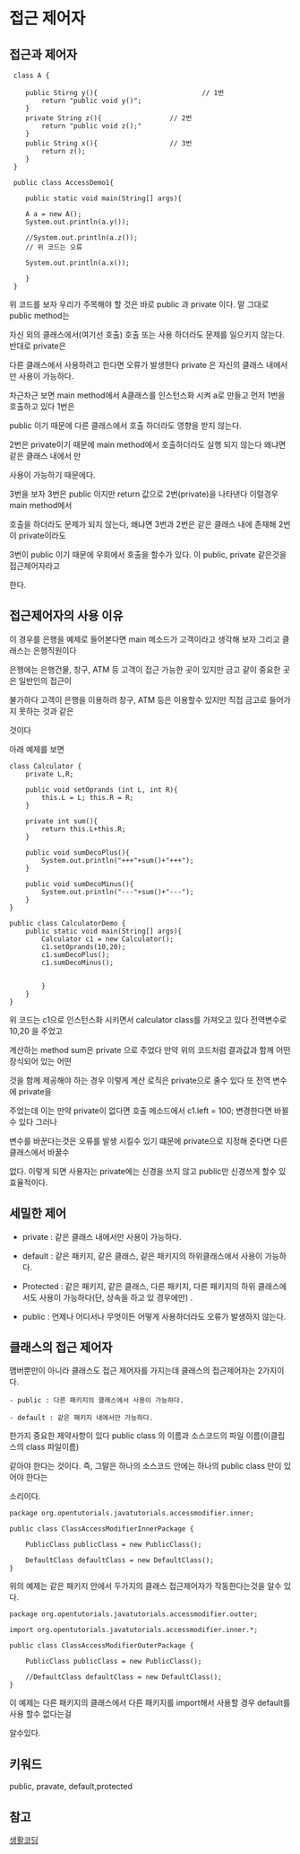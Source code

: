 # 접근 제어자

## 접근과 제어자  

```
 class A {

 	public Stirng y(){                 			// 1번
 		return "public void y()";
 	}
 	private String z(){					// 2번
 		return "public void z();"
 	}
 	public String x(){					// 3번
 		return z();
 	}
 }

 public class AccessDemo1{

 	public static void main(String[] args){

 	A a = new A();
 	System.out.println(a.y());

 	//System.out.println(a.z());
 	// 위 코드는 오류
 	
 	System.out.println(a.x());
 	
 	}
 }
 ```

 위 코드를 보자 우리가 주목해야 할 것은 바로 public 과 private 이다. 말 그대로 public method는

 자신 외의 클래스에서(여기선 호출) 호출 또는 사용 하더라도 문제를 일으키지 않는다. 반대로 private은

 다른 클래스에서 사용하려고 한다면 오류가 발생한다 private 은 자신의 클래스 내에서만 사용이 가능하다. 

 차근차근 보면 main method에서 A클래스를 인스턴스화 시켜 a로 만들고 먼저 1번을 호출하고 있다 1번은 

 public 이기 때문에 다른 클래스에서 호출 하더라도 영향을 받지 않는다. 

 2번은 private이기 때문에 main method에서 호출하더라도 실행 되지 않는다 왜냐면 같은 클래스 내에서 만

 사용이 가능하기 때문에다.

 3번을 보자 3번은 public 이지만 return 값으로 2번(private)을 나타낸다 이럴경우 main method에서 

 호출을 하더라도 문제가 되지 않는다, 왜냐면 3번과 2번은 같은 클래스 내에 존재해 2번이 private이라도 

 3번이 public 이기 때문에 우회에서 호출을 할수가 있다. 이 public, private 같은것을 접근제어자라고

 한다.

 ## 접근제어자의 사용 이유

이 경우를 은행을 예제로 들어본다면 main 메소드가 고객이라고 생각해 보자 그리고 클래스는 은행직원이다

은행에는 은행건물, 창구, ATM 등 고객이 접근 가능한 곳이 있지만 금고 같이 중요한 곳은 일반인의 접근이

불가하다 고객이 은행을 이용하려 창구, ATM 등은 이용할수 있지만 직접 금고로 들어가지 못하는 것과 같은

것이다

아래 예제를 보면
```
class Calculator {
	private L,R;

	public void setOprands (int L, int R){
		this.L = L; this.R = R;
	}

	private int sum(){
		return this.L+this.R;
	}

	public void sumDecoPlus(){
		System.out.println("+++"+sum()+"+++");
	}

	public void sumDecoMinus(){
		System.out.println("---"+sum()+"---");
	}
}

public class CalculatorDemo {
	public static void main(String[] args){
		Calculator c1 = new Calculator();
		c1.setOprands(10,20);
		c1.sumDecoPlus();
		c1.sumDecoMinus();


		}
	}
}
```
위 코드는 c1으로 인스턴스화 시키면서 calculator class를 가져오고 있다 전역변수로 10,20 을 주었고

계산하는 method sum은 private 으로 주었다 만약 위의 코드처럼 결과값과 함께 어떤 장식되어 있는 어떤 

것을 함께 제공해야 하는 경우 이렇게 계산 로직은 private으로 줄수 있다 또 전역 변수에 private을 

주었는데 이는 만약 private이 없다면 호출 메소드에서 c1.left = 100; 변경한다면 바뀔수 있다 그러나 

변수를 바꾼다는것은 오류를 발생 시킬수 있기 떄문에 private으로 지정해 준다면 다른 클래스에서 바꿀수 

없다. 이렇게 되면 사용자는 private에는 신경을 쓰지 않고 public만 신경쓰게 할수 있 효율적이다.


## 세밀한 제어 

- private : 같은 클래스 내에서만 사용이 가능하다.

- default : 같은 패키지, 같은 클래스, 같은 패키지의 하위클래스에서 사용이 가능하다.

- Protected : 같은 패키지, 같은 클래스, 다른 패키지, 다른 패키지의 하위 클래스에서도 사용이 가능하다(단,
	상속을 하고 있 경우에만) . 
	
- public : 언제나 어디서나 무엇이든 어떻게 사용하더라도 오류가 발생하지 않는다.


## 클래스의 접근 제어자

맴버뿐만이 아니라 클래스도 접근 제어자를 가지는데 클래스의 접근제어자는 2가지이다.

```
- public : 다른 패키지의 클래스에서 사용이 가능하다.

- default : 같은 패키지 내에서만 가능하다.
```

한가지 중요한 제약사항이 있다 public class 의 이름과 소스코드의 파일 이름(이클립스의 class 파일이름)

같아야 한다는 것이다. 즉, 그말은 하나의 소스코드 안에는 하나의 public class 만이 있어야 한다는 

소리이다. 

```
package org.opentutorials.javatutorials.accessmodifier.inner;

public class ClassAccessModifierInnerPackage {

    PublicClass publicClass = new PublicClass();

    DefaultClass defaultClass = new DefaultClass();
}
```
위의 예제는 같은 패키지 안에서 두가지의 클래스 접근제어자가 작동한다는것을 알수 있다.


```
package org.opentutorials.javatutorials.accessmodifier.outter;

import org.opentutorials.javatutorials.accessmodifier.inner.*;

public class ClassAccessModifierOuterPackage {
  
    PublicClass publicClass = new PublicClass();
  
    //DefaultClass defaultClass = new DefaultClass();
}
```
이 예제는 다른 패키지의 클래스에서 다른 패키지를 import해서 사용할 경우 default를 사용 할수 없다는걸 

알수있다.

## 키워드
public, pravate, default,protected

## 참고

[생활코딩](https://opentutorials.org/course/1223/6061)






